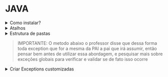 # JAVA

<details>
  <summary>Como instalar?</summary>

  ## Como instalar?

  digite no google: `JAVA SE ORACLE NUMERO_DA_VERSAO_DESEJADA`

  Vá até a pasta onde foi instalado o JAVA, geralmente: `C:\Program Files\Java` entre na pasta do jdk com a versao que escolheu e copie o path dela, exemplo: `C:\Program Files\Java\jdk-18.0.2.1`, você vai precisar dele para apontar esse path lá nas variaveis de ambiente do Windows

  Vá até a barra de pesquisa do windows digite: `Editar as variaveis de embiente do sistema`, clique em `variaveis de ambiente` e adicione ou edite o JAVA_HOME as Variaveis de ambiente como no exemplo abaixo:

  ![alt](./imgs/variaveis_de_emabiente.png)

  após isso cliente logo abaixo na variável Path depois clique no botão editar e caso não tenha adicione `%JAVA_HOME%\bin` ao `Path`
</details>

<details>
  <summary>Atalhos</summary>

  ## Atalhos

  1. `CTRL+SHIT+I` selecione o código em modo debug e aperta ele vai rodar apenas aquela linha, mas também pode ser um bloco e etc, importante só vai executar se o debugger já pasosu por ele.
  2. `CTRL+SHIFT+R` busca classes
  3. `CTRL+H` busca no workspace na tab file search você busca por uma string ou nome de classe funcção e etc igual no vs code na busca
  4. `CTRL+ALT+H` vc seleciona o método e da esse comando ele vai buscar todos os lugares que estão chamando esse metodo
  5. `ALT+SHIFT+S` abre um menu e vc pode gerar um construtor a partir das props criadas pode gerar get e set e por ai vai.
  6. `CTRL+ALT+ SETA PARA BAIXO` copie tudo que você deseja duplicar para a linha abaixo e use esse atalho.
</details>

<details>
  <summary>Estrutura de pastas</summary>

  ## Estrutura de pastas, como funciona?

  - `src/main/resources`: Aqui geralmente guardamos recursos estaticos.
  - `src/test/java`: Aqui adicionando os testes
  - `target`: quando compilarmos o java, gera um .jar dentro dessa pasta
  - `pom.xml`: aonde fica todas as dependencias do projeto (`package.json`)
    - `<modelVersion>`: a versao do pom
    - `<parent>`: é o pai, funciona como herança, quem está declarado em parent é o pai e o projeto que utiliza ele são os filhos
    - `groupId`: o identificador da estrutura de pacotes
    - `artifactId`: define o nome do artefato final
    - dentro do pom na raiz temos duas infos, essas duas infos que dão nome ao .jar gerado por nós, segue foto explicativa:
      ![alt](./imgs/pom-artifact.png)
    - `name`: define o nome do projeto
    - `properties`: possibilita definir qual vai ser a versão do spring, do java e etc
      - `IMPORTANTE`: Se mudarmos o java.version de sla.. 18 para 17, mudaremos todo o pom, pois ele vai se atualizar com base no java 17 as suas dependencias.
    - `dependencies`: define quais são as dependencias do projeto
    - `build`: define como o projeto será compilado.
    - `repositories`: define a lista de repositórios que serão acessados pelo maven para baixar as nossas dependencias que definimos na tag `dependencie`.
    - `exclusion`: quando precisamos excluir uma dependencia já existente para nao ter conflitos, exemplo nosso spring boot ja usa a dependencia `slf4j-api` e o nosso mysql também, então em um dos dois devemos fazer a exclusão dessa dependencia para não causar conflitos.
      - exemplo em imagem:<br>
        ![alt](./imgs/exclusion.png)
</details>

> IMPORTANTE: O metodo abaixo o professor disse que dessa forma toda exception que for a mesma da PAI a pai que irá assumir, então pensar bem antes de utilizar essa abordagem, e pesquisar mais sobre exceções globais para verificar e validar se de fato isso ocorre
<details>
  <summary>Criar Exceptions customizadas</summary>

  ## Como criar exceptions customizadas?

  1. precisamos criar um package só de expections para que a estrutura fique organizada.
     1. imagem de exemplo:<br>
     ![alt](./imgs/package-exceptions.png)
  2. dentro desse pacote vamos criar a classe `ExceptionResponse.java`
     1. precisamos dar um `implements` da classe `Serializable` para que possamos trabalhar
     com serialização.
     2. assim que implementar ele vai pedir pra você implementar algumas funcionalidade, 
     implemente apenas `Add default serial version ID`, segue imagem:<br>
      ![alt](./imgs/add-default-serial-version-id.png)
     3. após isso vamos criar essa estrutura: 
        <details>
          <summary>[CÓDIGO] como ficou a estrutura</summary>

          ```
          package br.com.nicolas.exceptions;

          import java.io.Serializable;
          import java.util.Date;

          public class ExceptionResponse implements Serializable {

            /**
            * 
            */
            private static final long serialVersionUID = 1L;
            private Date timestamp;
            private String message;
            private String details;
            
            public ExceptionResponse(Date timestamp, String message, String details) {
              this.timestamp = timestamp;
              this.message = message;
              this.details = details;
            }
            
            public Date getTimestamp() {
              return timestamp;
            }
            public String getMessage() {
              return message;
            }
            public String getDetails() {
              return details;
            }
            
            
          }

        ```
        </details>

   3. Agora vamos criar também dentro do pacote de `exceptions` uma exceptions personalizada.
   chamada `UnsupportedMathOperationException.java`
       1. ela deve `extender` o `RuntimeException` do java.lang
       2. ela vc também vai adicionar um defauklt serial version, segue imagem:<br>
      ![alt](./imgs/add-default-serial-version-id.png)
       3. como é uma classe personalizada vc precisa usar uma `annotation` para que quando
       ela for chamada, ela passe o tipo de status code desse erro.
       4. para isso você deve utilizar a `annotation` -> `@ResponseStatus`
       5. a classe vai ficar assim:
          <details>
            <summary>[CÓDIGO] como ficou a estrutura</summary>

            ```
            package br.com.nicolas.exceptions;

            import org.springframework.http.HttpStatus;
            import org.springframework.web.bind.annotation.ResponseStatus;

            @ResponseStatus(HttpStatus.BAD_REQUEST)
            public class UnsupportedMathOperationException extends RuntimeException {

              public UnsupportedMathOperationException(String string) {
                super(string);
              }

              /**
              * 
              */
              private static final long serialVersionUID = 1L;

            }


          ```
          </details>
  <br>

  4. depois de fazer tudo isso, devemos criar mais um pacote dentro do pacote `br.com.nicolas.exceptions`
  criaremos agora a pasta  `br.com.nicolas.exceptions.handler` que vamos criar nossa classe 
  que vai lidar com todas as exceções.
     1. Após criar o package `br.com.nicolas.exceptions.handler`
     2. Crie o nome da classe: `CustomResponseEntityExceptionHandler`
     3. coloque duas annotation nela a `@RestController`
     4. e coloque a `@ControllerAdvice`, ela fará a função de um `interceptor`
     5. crie seu metodo generico de tratamento de exceções
     6. e adicione a annotation `@ExceptionHandler` passando como parâmetro o tipo da exception que voce deseje que ele lide
     7. no meu caso eu coloquei a `Exception.class` que é a exceção padrão do java quando não tem tratamento cai nela.
     8. e como colocamos `@ExceptionHandler`  na funcionalidade e temos o `@ControllerAdvice`, toda requisição que for `Exception.class` vai cair dentro do metodo que você colocou `@ExceptionHandler(Exception.class)`
     9. (info a parte) importante comentar que a sua exception customizada e o seu handler devem passar o MESMO parametro de status error
     10. segue exemplo da classe implementada:
     ![alt](./imgs/exception-handler-class.png)
     11. observe que o primeiro método é generico apenas para Exceções do tipo `Exception`
     12. já o segundo é feito apenas para Exceções do tipo `UnsupportedMathOperationException`


</details>